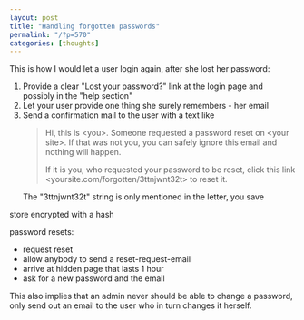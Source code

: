 ```yaml
---
layout: post
title: "Handling forgotten passwords"
permalink: "/?p=570"
categories: [thoughts]
---
```


This is how I would let a user login again, after she lost her password:
<ol>
	<li>Provide a clear "Lost your password?" link at the login page and possibly in the "help section"</li>
	<li>Let your user provide one thing she surely remembers - her email</li>
	<li>Send a confirmation mail to the user with a text like
<blockquote>Hi, this is &lt;you&gt;. Someone requested a password reset on &lt;your site&gt;. If that was not you, you can safely ignore this email and nothing will happen.

If it is you, who requested your password to be reset, click this link &lt;yoursite.com/forgotten/3ttnjwnt32t&gt; to reset it.</blockquote>
The "3ttnjwnt32t" string is only mentioned in the letter, you save</li>
</ol>
store encrypted with a hash

password resets:
<ul>
	<li>request reset</li>
	<li>allow anybody to send a reset-request-email</li>
	<li>arrive at hidden page that lasts 1 hour</li>
	<li>ask for a new password and the email</li>
</ul>
<div>This also implies that an admin never should be able to change a password, only send out an email to the user who in turn changes it herself.</div>

